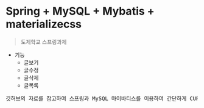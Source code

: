 # Spring + MySQL + Mybatis + materializecss
> 도제학교 스프링과제 <br>

* 기능
  * 글보기
  * 글수정
  * 글삭제
  * 글목록
  
<pre>깃허브의 자료를 참고하여 스프링과 MySQL 마이바티스를 이용하여 간단하게 CURL 게시판을 구현하였습니다.</pre>

